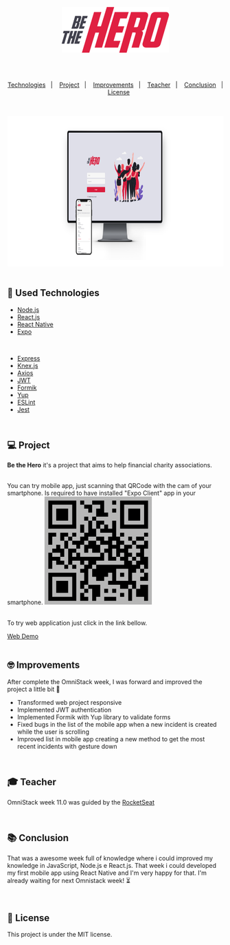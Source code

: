 <div align="center">
  <img src="./web/src/assets/logo.svg" width="250px" /><br>
</div>
</br>

## 
</br>
<div align="center">
  <a href="#rocket-used-technologies">Technologies</a>&nbsp;&nbsp;&nbsp;|&nbsp;&nbsp;&nbsp;
  <a href="#computer-project">Project</a>&nbsp;&nbsp;&nbsp;|&nbsp;&nbsp;&nbsp;
  <a href="#nerd_face-improvements">Improvements</a>&nbsp;&nbsp;&nbsp;|&nbsp;&nbsp;&nbsp;
  <a href="#mortar_board-teacher">Teacher</a>&nbsp;&nbsp;&nbsp;|&nbsp;&nbsp;&nbsp;
  <a href="#books-conclusion">Conclusion</a>&nbsp;&nbsp;&nbsp;|&nbsp;&nbsp;&nbsp;
  <a href="#memo-license">License</a>
</div>

## 

</br>

<div align="center">
  <img src="./web/src/assets/mockup.png" height="350px" /><br>
</div>

</br>

## :rocket: Used Technologies 
- [Node.js](https://nodejs.org)
- [React.js](https://reactjs.org)
- [React Native](https://reactnative.dev)
- [Expo](https://expo.io/)

</br>

- [Express](https://expressjs.com)
- [Knex.js](http://knexjs.org)
- [Axios](https://www.npmjs.com/package/axios)
- [JWT](https://jwt.io)
- [Formik](https://jaredpalmer.com/formik/docs/overview)
- [Yup](https://github.com/jquense/yup)
- [ESLint](https://eslint.org/)
- [Jest](https://www.npmjs.com/package/jest)


</br>

## :computer: Project

<b>Be the Hero</b> it's a project that aims to help financial charity associations.

</br>
You can try mobile app, just scanning that QRCode with the cam of your smartphone. Is required to have installed "Expo Client" app in your smartphone. 
 <img src="./mobile/assets/qrcode.png" width="250px" />
 </br>
</br>

To try web application just click in the link bellow.

<a href="http://hero.ricardolmsilva.site" target="_blank">Web Demo</a>
</br>
</br>

## :nerd_face: Improvements

After complete the OmniStack week, I was forward and improved the project a little bit :muscle:

 - Transformed web project responsive
 - Implemented JWT authentication
 - Implemented Formik with Yup library to validate forms
 - Fixed bugs in the list of the mobile app when a new incident is created while the user is scrolling
 - Improved list in mobile app creating a new method to get the most recent incidents with gesture down

</br>

## :mortar_board: Teacher

OmniStack week 11.0 was guided by the [RocketSeat](https://github.com/Rocketseat)

</br>

## :books: Conclusion

That was a awesome week full of knowledge where i could improved my knowledge in JavaScript, Node.js e React.js.
That week i could developed my first mobile app using React Native and I'm very happy for that.
I'm already waiting for next Omnistack week! :hourglass_flowing_sand:

</br>

## :memo: License

This project is under the MIT license.

</br>
